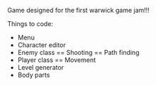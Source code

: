 Game designed for the first warwick game jam!!!

Things to code:
- Menu
- Character editor
- Enemy class
== Shooting
== Path finding
- Player class
== Movement
- Level generator
- Body parts